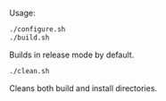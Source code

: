 Usage:

```sh
./configure.sh
./build.sh
```

Builds in release mode by default.

```sh
./clean.sh
```

Cleans both build and install directories.
